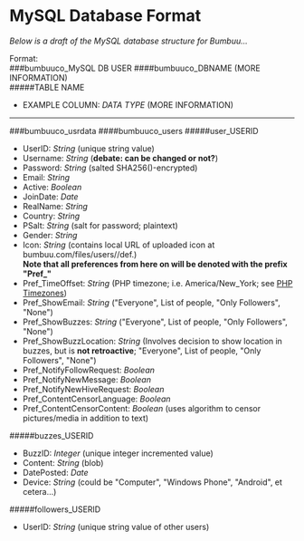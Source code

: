 MySQL Database Format
=====================

_Below is a draft of the MySQL database structure for Bumbuu..._

Format: <br>
###bumbuuco_MySQL DB USER
####bumbuuco_DBNAME (MORE INFORMATION) <br>
#####TABLE NAME
*	EXAMPLE COLUMN: _DATA TYPE_ (MORE INFORMATION)

-------------------------------

###bumbuuco_usrdata
####bumbuuco_users
#####user_USERID
*	UserID: _String_ (unique string value)
*	Username: _String_ (**debate: can be changed or not?**)
*	Password: _String_ (salted SHA256()-encrypted)
*	Email: _String_
*	Active: _Boolean_
*	JoinDate: _Date_
*	RealName: _String_
*	Country: _String_
*	PSalt: _String_ (salt for password; plaintext)
*	Gender: _String_ 
*	Icon: _String_ (contains local URL of uploaded icon at bumbuu.com/files/users/<USERNAME>/def.<EXT>)
<br>**Note that all preferences from here on will be denoted with the prefix "Pref\_"**
*	Pref\_TimeOffset: _String_ (PHP timezone; i.e. America/New_York; see [PHP Timezones](http://php.net/manual/en/timezones.php))
*	Pref\_ShowEmail: _String_ ("Everyone", List of people, "Only Followers", "None")
*	Pref\_ShowBuzzes: _String_ ("Everyone", List of people, "Only Followers", "None")
*	Pref\_ShowBuzzLocation: _String_ (Involves decision to show location in buzzes, but is **not retroactive**; "Everyone", List of people, "Only Followers", "None")
*	Pref\_NotifyFollowRequest: _Boolean_
*	Pref\_NotifyNewMessage: _Boolean_
*	Pref\_NotifyNewHiveRequest: _Boolean_
*	Pref\_ContentCensorLanguage: _Boolean_
*	Pref\_ContentCensorContent: _Boolean_ (uses algorithm to censor pictures/media in addition to text)

#####buzzes_USERID
*	BuzzID: _Integer_ (unique integer incremented value)
*	Content: _String_ (blob)
*	DatePosted: _Date_
*	Device: _String_ (could be "Computer", "Windows Phone", "Android", et cetera...)

#####followers_USERID
*	UserID: _String_ (unique string value of other users)
